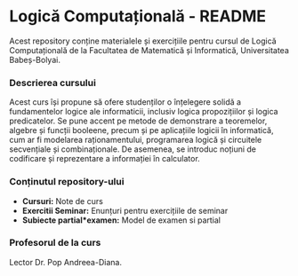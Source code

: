 # Logică Computațională - README

Acest repository conține materialele și exercițiile pentru cursul de Logică Computațională de la Facultatea de Matematică și Informatică, Universitatea Babeș-Bolyai.

### Descrierea cursului

Acest curs își propune să ofere studenților o înțelegere solidă a fundamentelor logice ale informaticii, inclusiv logica propozițiilor și logica predicatelor. Se pune accent pe metode de demonstrare a teoremelor, algebre și funcții booleene, precum și pe aplicațiile logicii în informatică, cum ar fi modelarea raționamentului, programarea logică și circuitele secvențiale și combinaționale. De asemenea, se introduc noțiuni de codificare și reprezentare a informației în calculator.

### Conținutul repository-ului

* **Cursuri:** Note de curs
* **Exercitii Seminar:** Enunțuri pentru exercițiile de seminar
* **Subiecte partial*examen:** Model de examen si partial

### Profesorul de la curs

Lector Dr. Pop Andreea-Diana.
